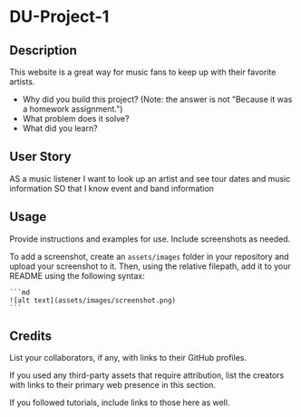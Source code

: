 # DU-Project-1  

## Description

This website is a great way for music fans to keep up with their favorite artists.

- Why did you build this project? (Note: the answer is not "Because it was a homework assignment.")
- What problem does it solve?
- What did you learn?

## User Story

AS a music listener 
I want to look up an artist and see tour dates and music information
SO that I know event and band information

## Usage

Provide instructions and examples for use. Include screenshots as needed.

To add a screenshot, create an `assets/images` folder in your repository and upload your screenshot to it. Then, using the relative filepath, add it to your README using the following syntax:

    ```md
    ![alt text](assets/images/screenshot.png)
    ```

## Credits

List your collaborators, if any, with links to their GitHub profiles.

If you used any third-party assets that require attribution, list the creators with links to their primary web presence in this section.

If you followed tutorials, include links to those here as well.
